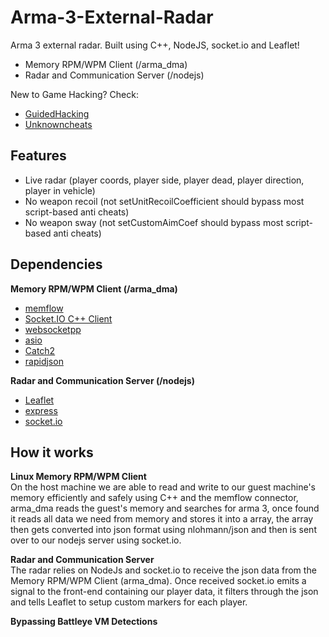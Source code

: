 # Arma-3-External-Radar
Arma 3 external radar.  Built using C++, NodeJS, socket.io and Leaflet!

* Memory RPM/WPM Client (/arma_dma)
* Radar and Communication Server (/nodejs)

New to Game Hacking? Check:
* [GuidedHacking](https://guidedhacking.com/)
* [Unknowncheats](https://www.unknowncheats.me/forum/index.php)

## Features

* Live radar (player coords, player side, player dead, player direction, player in vehicle)
* No weapon recoil (not setUnitRecoilCoefficient should bypass most script-based anti cheats)
* No weapon sway (not setCustomAimCoef should bypass most script-based anti cheats)

## Dependencies
<b>Memory RPM/WPM Client (/arma_dma)</b>
* [memflow](https://github.com/memflow/memflow)
* [Socket.IO C++ Client](https://github.com/socketio/socket.io-client-cpp)
* [websocketpp](https://github.com/memflow/memflow)
* [asio](https://github.com/chriskohlhoff/asio)
* [Catch2](https://github.com/catchorg/Catch2/tree/9c07718b5f779bc1405f98ca6b5b693026f6eac7)
* [rapidjson](https://github.com/Tencent/rapidjson/tree/a36110e11874bcf35af854940e0ce910c19a8b49)

<b>Radar and Communication Server (/nodejs)</b>
* [Leaflet](https://github.com/Leaflet/Leaflet)
* [express](https://www.npmjs.com/package/express)
* [socket.io](https://www.npmjs.com/package/socket.io)


## How it works
<b>Linux Memory RPM/WPM Client</b><br/>
On the host machine we are able to read and write to our guest machine's memory efficiently and safely using C++ and the memflow connector, arma_dma reads the guest's memory and searches for arma 3, once found it reads all data we need from memory and stores it into a array, the array then gets converted into json format using nlohmann/json and then is sent over to our nodejs server using socket.io.

<b>Radar and Communication Server</b><br/>
The radar relies on NodeJs and socket.io to receive the json data from the Memory RPM/WPM Client (arma_dma). Once received socket.io emits a signal to the front-end containing our player data, it filters through the json and tells Leaflet to setup custom markers for each player.

<b>Bypassing Battleye VM Detections</b><br/>
